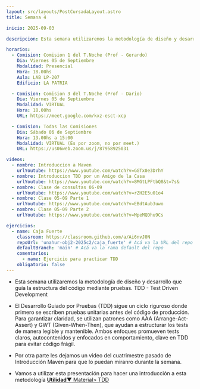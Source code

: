 ```yaml
---
layout: src/layouts/PostCursadaLayout.astro
title: Semana 4

inicio: 2025-09-03

descripcion: Esta semana utilizaremos la metodología de diseño y desarrollo que guía la estructura del código mediante pruebas. TDD

horarios:
  - Comision: Comision 1 del T.Noche (Prof - Gerardo)
    Dia: Viernes 05 de Septiembre
    Modalidad: Presencial
    Hora: 18.00hs
    Aula: LAB LP-207
    Edificio: LA PATRIA

  - Comision: Comision 3 del T.Noche (Prof - Dario)
    Dia: Viernes 05 de Septiembre
    Modalidad: VIRTUAL
    Hora: 18.00hs
    URL: https://meet.google.com/kxz-esct-xcp

  - Comision: Todas las Comisiones
    Dia: Sábado 06 de Septiembre
    Hora: 13.00hs a 15:00
    Modalidad: VIRTUAL (Es por zoom, no por meet.)
    URL: https://us06web.zoom.us/j/87958925031

videos:
  - nombre: Introduccion a Maven
    urlYoutube: https://www.youtube.com/watch?v=GGTx0e3DrhY
  - nombre: Introduccion TDD por un Amigo de la Casa
    urlYoutube: https://www.youtube.com/watch?v=8MGtLPFtbQ8&t=7s&
  - nombre: Clase de consultas 06-09
    urlYoutube: https://www.youtube.com/watch?v=rZH2E5u01o4
  - nombre: Clase 05-09 Parte 1
    urlYoutube: https://www.youtube.com/watch?v=EBdtAub3uwo
  - nombre: Clase 05-09 Parte 2
    urlYoutube: https://www.youtube.com/watch?v=MpeMQDhu9Cs

ejercicios:
  - name: Caja Fuerte
    classroom: https://classroom.github.com/a/Ai6nvJ0N
    repoUrl: 'unahur-obj2-2025c2/caja_fuerte' # Acá va la URL del repo sin el "https://github.com/"
    defaultBranch: 'main' # Acá va la rama default del repo
    comentarios:
      - name: Ejercicio para practicar TDD
    obligatorio: false
---
```


- Esta semana utilizaremos la metodología de diseño y desarrollo que guía la estructura del código mediante pruebas. TDD - Test Driven Development

- El Desarrollo Guiado por Pruebas (TDD) sigue un ciclo riguroso donde primero se escriben pruebas unitarias antes del código de producción. Para garantizar claridad, se utilizan patrones como AAA (Arrange-Act-Assert) y GWT (Given-When-Then), que ayudan a estructurar los tests de manera legible y mantenible. Ambos enfoques promueven tests claros, autocontenidos y enfocados en comportamiento, clave en TDD para evitar código frágil.

- Por otra parte les dejamos un video del cuatrimestre pasado de Introducción Maven para que lo puedan miranro durante la semana.

- Vamos a utilizar esta presentación para hacer una introducción a esta metodología <a href="/material#tdd" target="_blank">**Utilidad**▼ Material> TDD</a>
